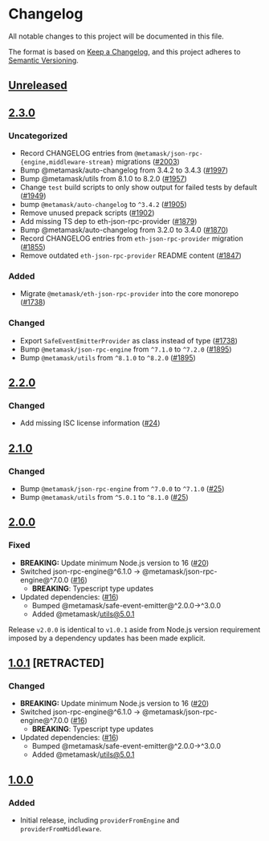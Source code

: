 # Changelog
All notable changes to this project will be documented in this file.

The format is based on [Keep a Changelog](https://keepachangelog.com/en/1.0.0/),
and this project adheres to [Semantic Versioning](https://semver.org/spec/v2.0.0.html).

## [Unreleased]

## [2.3.0]
### Uncategorized
- Record CHANGELOG entries from `@metamask/json-rpc-{engine,middleware-stream}` migrations ([#2003](https://github.com/MetaMask/core/pull/2003))
- Bump @metamask/auto-changelog from 3.4.2 to 3.4.3 ([#1997](https://github.com/MetaMask/core/pull/1997))
- Bump @metamask/utils from 8.1.0 to 8.2.0 ([#1957](https://github.com/MetaMask/core/pull/1957))
- Change `test` build scripts to only show output for failed tests by default ([#1949](https://github.com/MetaMask/core/pull/1949))
- bump `@metamask/auto-changelog` to `^3.4.2` ([#1905](https://github.com/MetaMask/core/pull/1905))
- Remove unused prepack scripts ([#1902](https://github.com/MetaMask/core/pull/1902))
- Add missing TS dep to eth-json-rpc-provider ([#1879](https://github.com/MetaMask/core/pull/1879))
- Bump @metamask/auto-changelog from 3.2.0 to 3.4.0 ([#1870](https://github.com/MetaMask/core/pull/1870))
- Record CHANGELOG entries from `eth-json-rpc-provider` migration ([#1855](https://github.com/MetaMask/core/pull/1855))
- Remove outdated `eth-json-rpc-provider` README content ([#1847](https://github.com/MetaMask/core/pull/1847))

### Added
- Migrate `@metamask/eth-json-rpc-provider` into the core monorepo ([#1738](https://github.com/MetaMask/core/pull/1738))

### Changed
- Export `SafeEventEmitterProvider` as class instead of type ([#1738](https://github.com/MetaMask/core/pull/1738))
- Bump `@metamask/json-rpc-engine` from `^7.1.0` to `^7.2.0` ([#1895](https://github.com/MetaMask/core/pull/1895))
- Bump `@metamask/utils` from `^8.1.0` to `^8.2.0` ([#1895](https://github.com/MetaMask/core/pull/1895))

## [2.2.0]
### Changed
- Add missing ISC license information ([#24](https://github.com/MetaMask/eth-json-rpc-provider/pull/24))

## [2.1.0]
### Changed
- Bump `@metamask/json-rpc-engine` from `^7.0.0` to `^7.1.0` ([#25](https://github.com/MetaMask/eth-json-rpc-provider/pull/25))
- Bump `@metamask/utils` from `^5.0.1` to `^8.1.0` ([#25](https://github.com/MetaMask/eth-json-rpc-provider/pull/25))

## [2.0.0]
### Fixed
- **BREAKING:** Update minimum Node.js version to 16 ([#20](https://github.com/MetaMask/eth-json-rpc-provider/pull/20))
- Switched json-rpc-engine@^6.1.0 -> @metamask/json-rpc-engine@^7.0.0 ([#16](https://github.com/MetaMask/eth-json-rpc-provider/pull/16))
  - **BREAKING**: Typescript type updates
- Updated dependencies: ([#16](https://github.com/MetaMask/eth-json-rpc-provider/pull/16))
  - Bumped @metamask/safe-event-emitter@^2.0.0->^3.0.0
  - Added @metamask/utils@5.0.1

Release `v2.0.0` is identical to `v1.0.1` aside from Node.js version requirement imposed by a dependency updates has been made explicit.

## [1.0.1] [RETRACTED]
### Changed
- **BREAKING:** Update minimum Node.js version to 16 ([#20](https://github.com/MetaMask/eth-json-rpc-provider/pull/20))
- Switched json-rpc-engine@^6.1.0 -> @metamask/json-rpc-engine@^7.0.0 ([#16](https://github.com/MetaMask/eth-json-rpc-provider/pull/16))
  - **BREAKING**: Typescript type updates
- Updated dependencies: ([#16](https://github.com/MetaMask/eth-json-rpc-provider/pull/16))
  - Bumped @metamask/safe-event-emitter@^2.0.0->^3.0.0
  - Added @metamask/utils@5.0.1

## [1.0.0]
### Added
- Initial release, including `providerFromEngine` and `providerFromMiddleware`.

[Unreleased]: https://github.com/MetaMask/core/compare/@metamask/eth-json-rpc-provider@2.3.0...HEAD
[2.3.0]: https://github.com/MetaMask/core/compare/@metamask/eth-json-rpc-provider@2.2.0...@metamask/eth-json-rpc-provider@2.3.0
[2.2.0]: https://github.com/MetaMask/core/compare/@metamask/eth-json-rpc-provider@2.1.0...@metamask/eth-json-rpc-provider@2.2.0
[2.1.0]: https://github.com/MetaMask/core/compare/@metamask/eth-json-rpc-provider@2.0.0...@metamask/eth-json-rpc-provider@2.1.0
[2.0.0]: https://github.com/MetaMask/core/compare/@metamask/eth-json-rpc-provider@1.0.1...@metamask/eth-json-rpc-provider@2.0.0
[1.0.1]: https://github.com/MetaMask/core/compare/@metamask/eth-json-rpc-provider@1.0.0...@metamask/eth-json-rpc-provider@1.0.1
[1.0.0]: https://github.com/MetaMask/core/releases/tag/@metamask/eth-json-rpc-provider@1.0.0

